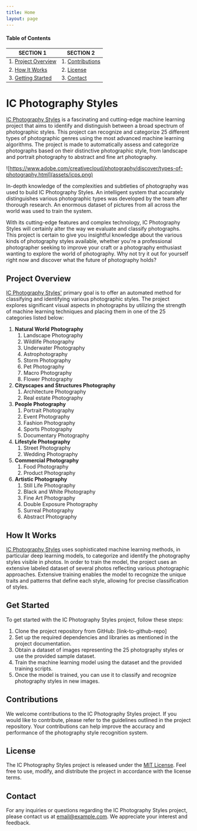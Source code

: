 ```yaml
---
title: Home
layout: page
---
```

#### Table of Contents
| SECTION 1                                | SECTION 2                          |
|------------------------------------------|------------------------------------|
| 1. [Project Overview](#project_overview) | 1. [Contributions](#contributions) |
| 2. [How It Works](#how_it_works)         | 2. [License](#license)             |
| 3. [Getting Started](#get_started)       | 3. [Contact](#Contact)             |


# IC Photography Styles

[IC Photography Styles](https://github.com/MYTE21/IC.Photography.Styles) is a fascinating and cutting-edge machine learning project that aims to identify and distinguish between a broad spectrum of photographic styles. This project can recognize and categorize 25 different types of photographic genres using the most advanced machine learning algorithms. The project is made to automatically assess and categorize photographs based on their distinctive photographic style, from landscape and portrait photography to abstract and fine art photography.

![https://www.adobe.com/creativecloud/photography/discover/types-of-photography.html](assets/icps.png)

In-depth knowledge of the complexities and subtleties of photography was used to build IC Photography Styles.
An intelligent system
that accurately distinguishes various photographic types was developed by the team after thorough research.
An enormous dataset of pictures from all across the world was used to train the system.

With its cutting-edge features and complex technology,
IC Photography Styles will certainly alter the way we evaluate and classify photographs.
This project is certain to give you insightful knowledge about the various kinds of photography styles available,
whether you're a professional photographer
seeking to improve your craft or a photography enthusiast wanting to explore the world of photography.
Why not try it out for yourself right now and discover what the future of photography holds?

## Project Overview <a name="project_overview"></a>

[IC Photography Styles'](https://github.com/MYTE21/IC.Photography.Styles) primary goal is
to offer an automated method for classifying and identifying various photographic styles.
The project explores significant visual aspects in photographs
by utilizing the strength of machine learning techniques and placing them in one of the 25 categories listed below:

1. **Natural World Photography**
    1. Landscape Photography
    2. Wildlife Photography
    3. Underwater Photography
    4. Astrophotography
    5. Storm Photography
    6. Pet Photography
    7. Macro Photography
    8. Flower Photography
2. **Cityscapes and Structures Photography**
    1. Architecture Photography
    2. Real estate Photography
3. **People Photography**
    1. Portrait Photography
    2. Event Photography
    3. Fashion Photography
    4. Sports Photography
    5. Documentary Photography
4. **Lifestyle Photography**
    1. Street Photography
    2. Wedding Photography
5. **Commercial Photography**
    1. Food Photography
    2. Product Photography
6. **Artistic Photography**
    1. Still Life Photography
    2. Black and White Photography
    3. Fine Art Photography
    4. Double Exposure Photography
    5. Surreal Photography
    6. Abstract Photography


## How It Works <a name="how_it_works"></a>

[IC Photography Styles](https://github.com/MYTE21/IC.Photography.Styles) uses sophisticated machine learning methods,
in particular deep learning models,
to categorize and identify the photography styles visible in photos.
In order to train the model,
the project uses an extensive labeled dataset of several photos reflecting various photographic approaches.
Extensive training enables the model to recognize the unique traits and patterns that define each style,
allowing for precise classification of styles.

## Get Started <a name="get_started"></a>

To get started with the IC Photography Styles project, follow these steps:

1. Clone the project repository from GitHub: [link-to-github-repo]
2. Set up the required dependencies and libraries as mentioned in the project documentation.
3. Obtain a dataset of images representing the 25 photography styles or use the provided sample dataset.
4. Train the machine learning model using the dataset and the provided training scripts.
5. Once the model is trained, you can use it to classify and recognize photography styles in new images.

## Contributions <a name="contributions"></a>

We welcome contributions to the IC Photography Styles project. If you would like to contribute, please refer to the guidelines outlined in the project repository. Your contributions can help improve the accuracy and performance of the photography style recognition system.

## License <a name="license"></a>

The IC Photography Styles project is released under the [MIT License](link-to-license). Feel free to use, modify, and distribute the project in accordance with the license terms.

## Contact <a name="contact"></a>

For any inquiries or questions regarding the IC Photography Styles project, please contact us at [email@example.com](mailto:email@example.com). We appreciate your interest and feedback.
